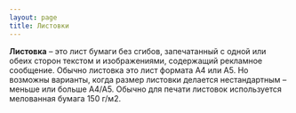 ```yaml
---
layout: page
title: Листовки
---
```




  **Листовка** – это лист бумаги без сгибов, запечатанный с одной или обеих сторон текстом и изображениями, содержащий рекламное сообщение. Обычно листовка это лист формата А4 или А5. Но возможны варианты, когда размер листовки делается нестандартным – меньше или больше А4/А5. Обычно для печати листовок используется мелованная бумага 150 г/м2.
